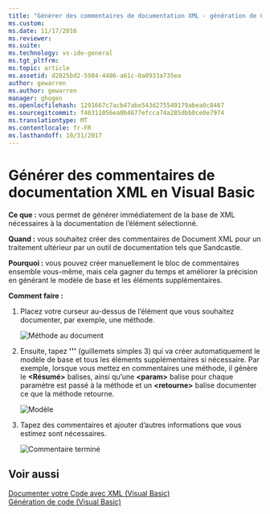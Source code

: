 ```yaml
---
title: "Générer des commentaires de documentation XML - génération de Code (Visual Basic) | Documents Microsoft"
ms.custom: 
ms.date: 11/17/2016
ms.reviewer: 
ms.suite: 
ms.technology: vs-ide-general
ms.tgt_pltfrm: 
ms.topic: article
ms.assetid: d2025bd2-5984-4486-a61c-0a0933a735ea
author: gewarren
ms.author: gewarren
manager: ghogen
ms.openlocfilehash: 1291667c7acb47abe543d275549179abea0c8467
ms.sourcegitcommit: f40311056ea0b4677efcca74a285dbb0ce0e7974
ms.translationtype: MT
ms.contentlocale: fr-FR
ms.lasthandoff: 10/31/2017
---
```

# <a name="generate-xml-documentation-comments-in-visual-basic"></a>Générer des commentaires de documentation XML en Visual Basic
**Ce que :** vous permet de générer immédiatement de la base de XML nécessaires à la documentation de l’élément sélectionné. 

**Quand :** vous souhaitez créer des commentaires de Document XML pour un traitement ultérieur par un outil de documentation tels que Sandcastle.

**Pourquoi :** vous pouvez créer manuellement le bloc de commentaires ensemble vous-même, mais cela gagner du temps et améliorer la précision en générant le modèle de base et les éléments supplémentaires. 

**Comment faire :**

1. Placez votre curseur au-dessus de l’élément que vous souhaitez documenter, par exemple, une méthode.

   ![Méthode au document](media/doc_highlight.png)

1. Ensuite, tapez **'''** (guillemets simples 3) qui va créer automatiquement le modèle de base et tous les éléments supplémentaires si nécessaire.  Par exemple, lorsque vous mettez en commentaires une méthode, il génère le  **\<Résumé\>**  balises, ainsi qu’une  **\<param\>**  balise pour chaque paramètre est passé à la méthode et un  **\<retourne\>**  balise documenter ce que la méthode retourne.

   ![Modèle](media/doc_preview.png)

1. Tapez des commentaires et ajouter d’autres informations que vous estimez sont nécessaires.

   ![Commentaire terminé](media/doc_result.png)

## <a name="see-also"></a>Voir aussi
[Documenter votre Code avec XML (Visual Basic)](/dotnet/visual-basic/programming-guide/program-structure/documenting-your-code-with-xml)  
[Génération de code (Visual Basic)](../code-generation-vb.md) 
